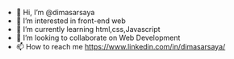 - 👋 Hi, I’m @dimasarsaya
- 👀 I’m interested in front-end web
- 🌱 I’m currently learning html,css,Javascript
- 💞️ I’m looking to collaborate on Web Development
- 📫 How to reach me https://www.linkedin.com/in/dimasarsaya/

<!---
dimasarsaya/dimasarsaya is a ✨ special ✨ repository because its `README.md` (this file) appears on your GitHub profile.
You can click the Preview link to take a look at your changes.
--->

